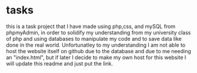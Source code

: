 # tasks

this is a task project that I have made using php,css, and mySQL from phpmyAdmin, in order to solidify my understanding from my university class of php and using databases to manipulate my code and to save data like done in the real world. Unfortunatley to my understanding I am not able to host the website itself on github due to the database and due to me needing an "index.html", but if later I decide to make my own host for this website I will update this readme and just put the link.
